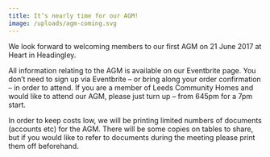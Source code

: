 ```yaml
---
title: It’s nearly time for our AGM!
image: /uploads/agm-coming.svg
---
```

We look forward to welcoming members to our first AGM on 21 June 2017 at Heart in Headingley.

All information relating to the AGM is available on our Eventbrite page.  You don’t need to sign up via Eventbrite – or bring along your order confirmation – in order to attend.  If you are a member of Leeds Community Homes and would like to attend our AGM, please just turn up – from 645pm for a 7pm start.

In order to keep costs low, we will be printing limited numbers of documents (accounts etc) for the AGM.  There will be some copies on tables to share, but if you would like to refer to documents during the meeting please print them off beforehand.